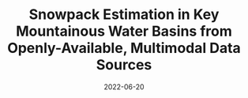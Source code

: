 ---
title: "Snowpack Estimation in Key Mountainous Water Basins from Openly-Available, Multimodal Data Sources"
collection: publications
permalink: /publication/snowpack-estimation
excerpt: 'CVPR workshop paper. We fuse satellite and weather data to estimate snowpack depth in key mountainous regions and beat single-source estimation by 5.0 inches RMSE.'
date: 2022-06-20
venue: 'CVPR 2022 Workshop on Multimodal Learning for Earth and Environment'
paperurl: 'https://arxiv.org/pdf/2208.04246.pdf'
github: 'https://github.com/Seiris21/ucb2022.snowcast'
citation: 'Malachy Moran, Kayla Woputz, Derrick Hee, Manuela Girotto, Paolo D''Odorico, Ritwik Gupta, Daniel Feldman, Puya Vahabi, Alberto Todeschini, Colorado J Reed. "Snowpack Estimation in Key Mountainous Water Basins from Openly-Available, Multimodal Data Sources." CVPR 2022 Workshop on Multimodal Learning for Earth and Environment. 2022.'
---
